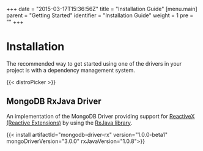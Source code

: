 +++
date = "2015-03-17T15:36:56Z"
title = "Installation Guide"
[menu.main]
  parent = "Getting Started"
  identifier = "Installation Guide"
  weight = 1
  pre = "<i class='fa'></i>"
+++

# Installation

The recommended way to get started using one of the drivers in your project is with a dependency management system.

{{< distroPicker >}}

## MongoDB RxJava Driver
An implementation of the MongoDB Driver providing support for [ReactiveX (Reactive Extensions)](http://reactivex.io/)
 by using the [RxJava library](https://github.com/ReactiveX/RxJava).

{{< install artifactId="mongodb-driver-rx" version="1.0.0-beta1" mongoDriverVersion="3.0.0" rxJavaVersion="1.0.8">}}
